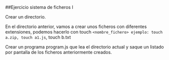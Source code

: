 ##Ejercicio sistema de ficheros I

Crear un directorio.

En el directorio anterior, vamos a crear unos ficheros con diferentes extensiones, podemos hacerlo con touch ```<nombre_fichero> ejemplo: touch a.zip, touch a1.js```, touch b.txt

Crear un programa program.js que lea el directorio actual y saque un listado por pantalla de los ficheros anteriormente creados.